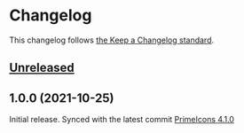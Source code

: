 # Changelog

This changelog follows [the Keep a Changelog standard](https://keepachangelog.com).

## [Unreleased](https://github.com/codeat3/blade-prime-icons/compare/1.0.0...main)

## 1.0.0 (2021-10-25)
Initial release.
Synced with the latest commit [PrimeIcons 4.1.0](https://github.com/primefaces/primeicons/releases/tag/4.1.0)
